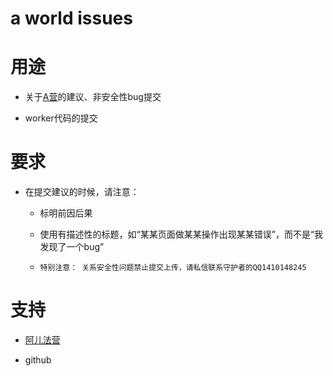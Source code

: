 # a world issues

# 用途

- 关于[A营](https://www.aerfaying.com)的建议、非安全性bug提交

- worker代码的提交

# 要求

- 在提交建议的时候，请注意：

  - 标明前因后果

  - 使用有描述性的标题，如“某某页面做某某操作出现某某错误”，而不是“我发现了一个bug”

  - `特别注意： 关系安全性问题禁止提交上传，请私信联系守护者的QQ1410148245`


# 支持

- [阿儿法营](https://www.aerfaying.com)

- github


##
